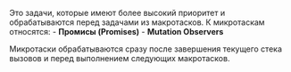 
 Это задачи, которые имеют более высокий приоритет и обрабатываются перед задачами из макротасков. К микротаскам относятся:
    - **Промисы (Promises)**
    - **Mutation Observers**
      
 Микротаски обрабатываются сразу после завершения текущего стека вызовов и перед выполнением следующих макротасков.